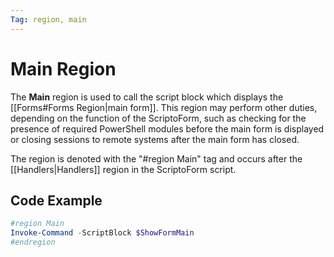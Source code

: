 ```yaml
---
Tag: region, main
---
```

# Main Region
The **Main** region is used to call the script block which displays the [[Forms#Forms Region|main form]].  This region may perform other duties, depending on the function of the ScriptoForm, such as checking for the presence of required PowerShell modules before the main form is displayed or closing sessions to remote systems after the main form has closed.

The region is denoted with the "#region Main" tag and occurs after the [[Handlers|Handlers]] region in the ScriptoForm script.
## Code Example
```powershell
#region Main
Invoke-Command -ScriptBlock $ShowFormMain
#endregion
```